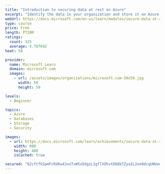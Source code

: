 ```yaml
---
title: "Introduction to securing data at rest on Azure"
excerpt: "Identify the data in your organization and store it on Azure. Store secrets securely, and use client-side encryption and Storage Service Encryption to help protect your data."
webUrl: https://docs.microsoft.com/en-us/learn/modules/secure-data-at-rest/
type: course
price: Free
length: PT30M
ratings:
  count: 325
  average: 4.707692
heat: 50

provider:
  name: Microsoft Learn
  domain: microsoft.com
  images:
    - url: /assets/images/organizations/microsoft.com-50x50.jpg
      width: 50
      height: 50

levels:
  - Beginner

topics:
  - Azure
  - Databases
  - Storage
  - Security

images:
  - url: https://docs.microsoft.com/learn/achievements/secure-data-at-rest-social.png
    width: 800
    height: 400
    isCached: true

secured: "62cYtfkSpmFcRXKw4JoxTxW5xOdgzL1gflVOhvtD68kTZyaIL2oe0dcqUNUonBgG4xujZ4t1WGfaakODPJK5dX7aungoWMZ/VRbKM84Ggr7gFYa3ufNLaYrrv3sqKzAH8pKm2Lxmx6LMvWiK3VmjFqiRSoh3+nHcYOs+zSp47pRMiYU94CTg1VL2tF2aY1r7skGoZswB8yVJLqjvN/14j/i/hogT7fZfJD8Y1uJaCLmWFEFipPJS8e7inVNb9k0B3yTyg9DSBBiglK+PYDmRQMbGY0j77ZXIftu45lQ5ctoF3/g5p7VaMYFc0Sy+IzjdacObHqZKP1zeFeMZokN/c6IA16vThYQN/H65p2omBlP2fkf7YiGTbt1vFPcb0IF5geRIN3IjWjbnNXaR5zG4vwuhrsPDlwZ3uJhY0BEIycE=;m562f1YEGwWHlvqIlDLCDw=="
---
```


